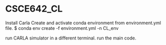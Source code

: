 # CSCE642_CL
Install Carla
Create and activate conda environment from environment.yml file.
$ conda env create -f environment.yml -n CL_env

run CARLA simulator in a different terminal. 
run the main code.
